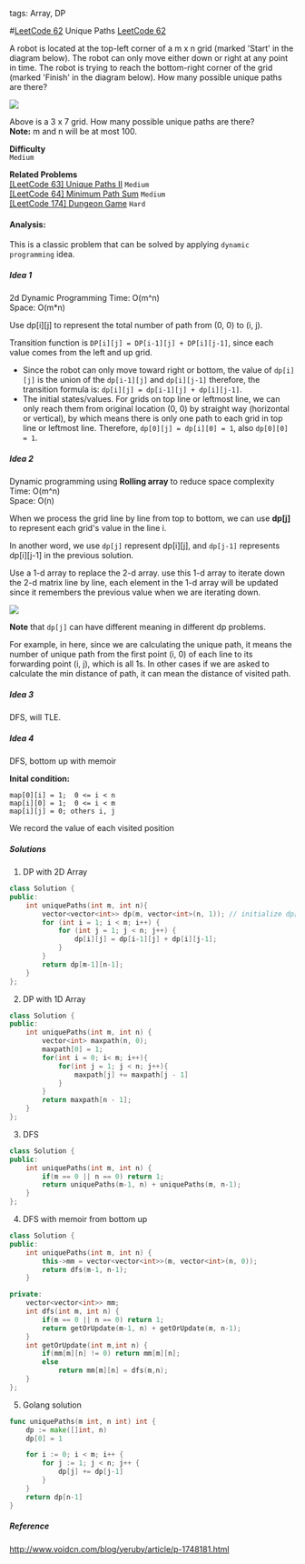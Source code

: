 tags: Array, DP

#[LeetCode 62] Unique Paths
[LeetCode 62][]

A robot is located at the top-left corner of a m x n grid (marked 'Start' in the diagram below).
The robot can only move either down or right at any point in time. 
The robot is trying to reach the bottom-right corner of the grid (marked 'Finish' in the diagram below).
How many possible unique paths are there?

![](http://leetcode.com/wp-content/uploads/2014/12/robot_maze.png)

Above is a 3 x 7 grid. How many possible unique paths are there?  
**Note:** m and n will be at most 100.


**Difficulty**  
`Medium`

**Related Problems**  
[[LeetCode 63] Unique Paths II]() `Medium`  
[[LeetCode 64] Minimum Path Sum]() `Medium`  
[[LeetCode 174] Dungeon Game]() `Hard`  


#### Analysis:
This is a classic problem that can be solved by applying `dynamic programming` idea.


##### Idea 1

2d Dynamic Programming
Time: O(m^n)  
Space: O(m*n)  

Use dp[i][j] to represent the total number of path from (0, 0) to (i, j).

Transition function is `DP[i][j] = DP[i-1][j] + DP[i][j-1]`, since each value comes from the left and up grid.

 * Since the robot can only move toward right or bottom, the value of `dp[i][j]` is the union of the `dp[i-1][j]` and `dp[i][j-1]`
   therefore, the transition formula is: `dp[i][j] = dp[i-1][j] + dp[i][j-1]`.
 * The initial states/values. 
   For grids on top line or leftmost line, we can only reach them from original location (0, 0) by straight way (horizontal or vertical), 
   by which means there is only one path to each grid in top line or leftmost line. Therefore, `dp[0][j] = dp[i][0] = 1`, also `dp[0][0] = 1`.

##### Idea 2

Dynamic programming using **Rolling array** to reduce space complexity
Time: O(m^n)  
Space: O(n)

When we process the grid line by line from top to bottom, we can use **dp[j]** to represent each grid's value in the line i.

In another word, we use `dp[j]` represent dp[i][j], and `dp[j-1]` represents dp[i][j-1] in the previous solution.

Use a 1-d array to replace the 2-d array. use this 1-d array to iterate down the 2-d matrix line by line, each element in the 1-d array 
will be updated since it remembers the previous value when we are iterating down.

![](http://o8chcdh8l.bkt.clouddn.com/markdown/img/1480070953677.png)

**Note** that `dp[j]` can have different meaning in different dp problems. 

For example, in here, since we are calculating the unique path, it means the number of unique path from the first point (i, 0) of each line to its forwarding point (i, j), which is all 1s. In other cases if we are asked to calculate the min distance of path, it can mean the distance of visited path.

##### Idea 3

DFS, will TLE.

##### Idea 4

DFS, bottom up with memoir

**Inital condition:**

    map[0][i] = 1;  0 <= i < n
    map[i][0] = 1;  0 <= i < m
    map[i][j] = 0; others i, j

We record the value of each visited position

##### Solutions

1. DP with 2D Array

```cpp
class Solution {
public:
    int uniquePaths(int m, int n){  
        vector<vector<int>> dp(m, vector<int>(n, 1)); // initialize dp[0][0] = dp[0][j] = dp[i][0] = 1
        for (int i = 1; i < m; i++) {
            for (int j = 1; j < n; j++) {
                dp[i][j] = dp[i-1][j] + dp[i][j-1];
            }
        }
        return dp[m-1][n-1];
    }
};
```

2. DP with 1D Array

```cpp
class Solution {
public:
	int uniquePaths(int m, int n) {
	    vector<int> maxpath(n, 0);
	    maxpath[0] = 1;
	    for(int i = 0; i< m; i++){
	        for(int j = 1; j < n; j++){
	            maxpath[j] += maxpath[j - 1]
	        }
	    }
	    return maxpath[n - 1];
	}
};
```

3. DFS

```cpp
class Solution {
public:
    int uniquePaths(int m, int n) {
        if(m == 0 || n == 0) return 1;
        return uniquePaths(m-1, n) + uniquePaths(m, n-1);
    }
};
```

4. DFS with memoir from bottom up

```cpp
class Solution {
public:
    int uniquePaths(int m, int n) {
        this->mm = vector<vector<int>>(m, vector<int>(n, 0));
        return dfs(m-1, n-1);
    }

private:
    vector<vector<int>> mm;
    int dfs(int m, int n) {
        if(m == 0 || n == 0) return 1;
        return getOrUpdate(m-1, n) + getOrUpdate(m, n-1); 
    }
    int getOrUpdate(int m,int n) {
        if(mm[m][n] != 0) return mm[m][n];
        else 
            return mm[m][n] = dfs(m,n);
    }
};
```

5. Golang solution

```go
func uniquePaths(m int, n int) int {
    dp := make([]int, n)
    dp[0] = 1

    for i := 0; i < m; i++ {
        for j := 1; j < n; j++ {
            dp[j] += dp[j-1]
        }
    }
    return dp[n-1]
}
```

##### Reference
http://www.voidcn.com/blog/yeruby/article/p-1748181.html

[LeetCode 62]:https://leetcode.com/problems/unique-paths
